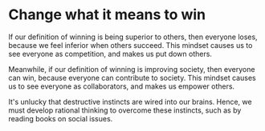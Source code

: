 # Change what it means to win 

If our definition of winning is being superior to others, then everyone loses, because we feel inferior when others succeed. This mindset causes us to see everyone as competition, and makes us put down others. 
 
Meanwhile, if our definition of winning is improving society, then everyone can win, because everyone can contribute to society. This mindset causes us to see everyone as collaborators, and makes us empower others.

It's unlucky that destructive instincts are wired into our brains. Hence, we must develop rational thinking to overcome these instincts, such as by reading books on social issues.

